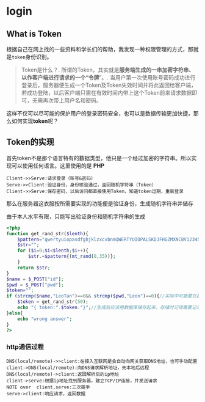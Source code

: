# login

## What is Token

根据自己在网上找的一些资料和学长们的帮助，我发现一种权限管理的方式，那就是`token`身份识别。

> Token是什么？. 所谓的Token，其实就是**服务端生成的一串加密字符串、以作客户端进行请求的一个“令牌**”。. 当用户第一次使用账号密码成功进行登录后，服务器便生成一个Token及Token失效时间并将此返回给客户端，若成功登陆，以后客户端只需在有效时间内带上这个Token前来请求数据即可，无需再次带上用户名和密码。

这样不仅可以尽可能的保护用户的登录密码安全，也可以是数据传输更加快捷，那么如何实现**token**呢？

## Token的实现

首先token不是那个语言特有的数据类型，他只是一个经过加密的字符串。所以实现可以使用任何语言。这里使用的是 **PHP**

```sequence
Client->>Serve:请求登录（账号&密码）
Serve->>Client:验证身份，身份核验通过，返回随机字符串（Token）
Client->>Serve:保存密码，以后访问都直接使用Token，知道token过期，重新登录

```

那么在服务器这衣服按所需要实现的功能便是验证身份，生成随机字符串并储存

由于本人水平有限，只能写出验证身份和随机字符串的生成

```php
<?php
function get_rand_str($lenth){
    $pattern="qwertyuiopasdfghjklzxcvbnmQWERTYUIOPALSKDJFHGZMXNCBV1234567890";
    $str="";
    for ($i=0;$i<$lenth;$i++){
        $str.=$pattern{(mt_rand(0,35))};
    }
    return $str;
}
$name = $_POST["id"];
$pwd = $_POST["pwd"];
$token="";
if (strcmp($name,"LeoTan")==0&& strcmp($pwd,"Leon")==0){//实际中可能要在数据库中完成的查询操作
    $token = get_rand_str(50);
    echo "{ token:".$token."}";//生成后应该用数据库储存起来，存储时记得需要记录时间、Mac地址等关键信息，保障信息安全
}else{
    echo "wrong answer";
}
?>
```

### http通信过程
```sequence
DNS(local/remote)->>client:在接入互联网是会自动向网关获取DNS地址，也可手动配置
client->DNS(local/remote):向DNS请求解析地址，先本地后远程
DNS(local/remote)->client:返回解析后的ip地址
client->serve:根据ip地址找到服务器，建立TCP/IP连接，并发送请求
NOTE over  client,serve:三次握手
serve->client:响应请求，返回数据

```

